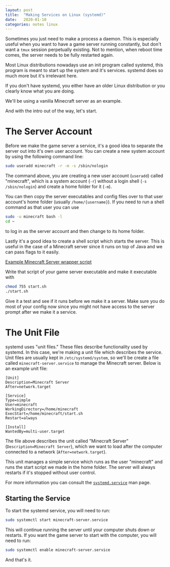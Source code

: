 ```yaml
---
layout: post
title:  "Making Services on Linux (systemd)"
date:   2020-01-10
categories: notes linux
---
```


Sometimes you just need to make a process a daemon. This is especially useful when you want to have a game server running constantly, but don't want a `tmux` session perpetually existing. Not to mention, when reboot time comes, the server needs to be fully restarted again.

Most Linux distributions nowadays use an init program called systemd, this program is meant to start up the system and it's services. systemd does so much more but it's irrelevant here.

If you don't have systemd, you either have an older Linux distribution or you clearly know what you are doing.

We'll be using a vanilla Minecraft server as an example.

And with the intro out of the way, let's start.

# The Server Account

Before we make the game server a service, it's a good idea to separate the server out into it's own user account. You can create a new system account by using the following command line:

```bash
sudo useradd minecraft -r -m -s /sbin/nologin
```

The command above, you are creating a new user account (`useradd`) called "minecraft", which is a system account (`-r`) without a login shell (`-s /sbin/nologin`) and create a home folder for it (`-m`).

You can then copy the server executables and config files over to that user account's home folder (usually `/home/{username}`). If you need to run a shell command as that user you can use

```bash
sudo -u minecraft bash -l
cd ~
```

to log in as the server account and then change to its home folder.

Lastly it's a good idea to create a shell script which starts the server. This is useful in the case of a Minecraft server since it runs on top of Java and we can pass flags to it easily.

[Example Minecraft Server wrapper script](/assets/notes/2020-01-10-making-systemd-services/start.sh)

Write that script of your game server executable and make it executable with

```bash
chmod 755 start.sh
./start.sh
```

Give it a test and see if it runs before we make it a server. Make sure you do most of your config now since you might not have access to the server prompt after we make it a service.

# The Unit File

systemd uses "unit files." These files describe functionality used by systemd. In this case, we're making a unit file which describes the service. Unit files are usually kept in `/etc/systemd/system`, so we'll be create a file called `minecraft-server.service` to manage the Minecraft server. Below is an example unit file:

```
[Unit]
Description=Minecraft Server
After=network.target

[Service]
Type=simple
User=minecraft
WorkingDirectory=/home/minecraft
ExecStart=/home/minecraft/start.sh
Restart=always

[Install]
WantedBy=multi-user.target
```

The file above describes the unit called "Minecraft Server" (`Description=Minecraft Server`), which we want to load after the computer connected to a network (`After=network.target`).

This unit manages a simple service which runs as the user "minecraft" and runs the start script we made in the home folder. The server will always restarts if it's stopped without user control. 

For more information you can consult the [`systemd.service`](https://manpages.debian.org/buster/systemd/systemd.service.5.en.html) man page.

## Starting the Service

To start the systemd service, you will need to run:

```bash
sudo systemctl start minecraft-server.service
```

This will continue running the server until your computer shuts down or restarts. If you want the game server to start with the computer, you will need to run:

```bash
sudo systemctl enable minecraft-server.service
```

And that's it.
